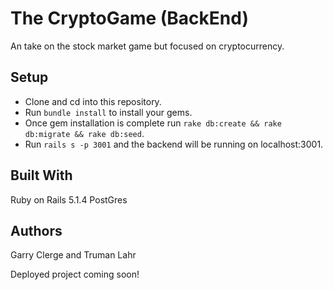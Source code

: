 # The CryptoGame (BackEnd)

An take on the stock market game but focused on cryptocurrency.

## Setup

* Clone and cd into this repository.
* Run `bundle install` to install your gems.
* Once gem installation is complete run `rake db:create && rake db:migrate && rake db:seed`.
* Run `rails s -p 3001` and the backend will be running on localhost:3001.


## Built With
Ruby on Rails 5.1.4
PostGres

## Authors
Garry Clerge and Truman Lahr

Deployed project coming soon!
